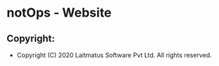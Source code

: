 notOps - Website
====================


Copyright:
---------------------
* Copyright (C) 2020 Laitmatus Software Pvt Ltd. All rights reserved.
